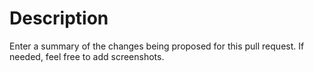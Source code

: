 # Description

Enter a summary of the changes being proposed for this pull request. If needed, feel free to add screenshots.
